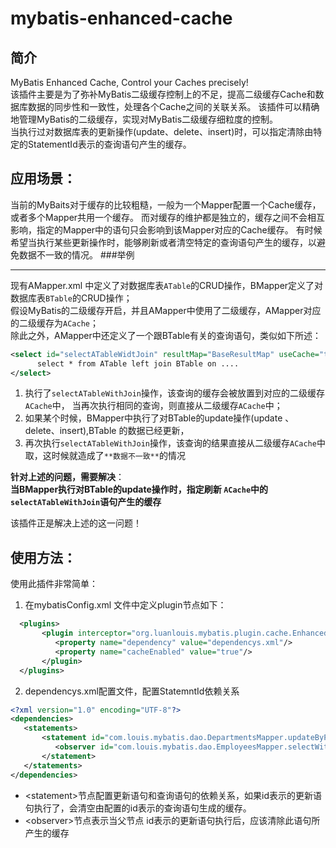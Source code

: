 mybatis-enhanced-cache
======================

简介
----
MyBatis Enhanced Cache, Control your Caches precisely! <br>
该插件主要是为了弥补MyBatis二级缓存控制上的不足，提高二级缓存Cache和数据库数据的同步性和一致性，处理各个Cache之间的关联关系。
该插件可以精确地管理MyBatis的二级缓存，实现对MyBatis二级缓存细粒度的控制。<br>
当执行过对数据库表的更新操作(update、delete、insert)时，可以指定清除由特定的StatementId表示的查询语句产生的缓存。<br>

应用场景：
-----
当前的MyBaits对于缓存的比较粗糙，一般为一个Mapper配置一个Cache缓存，或者多个Mapper共用一个缓存。
而对缓存的维护都是独立的，缓存之间不会相互影响，指定的Mapper中的语句只会影响到该Mapper对应的Cache缓存。
有时候希望当执行某些更新操作时，能够刷新或者清空特定的查询语句产生的缓存，以避免数据不一致的情况。
###举例
***
  现有AMapper.xml 中定义了对数据库表`ATable`的CRUD操作，BMapper定义了对数据库表`BTable`的CRUD操作；<br>
 假设MyBatis的二级缓存开启，并且AMapper中使用了二级缓存，AMapper对应的二级缓存为`ACache`；<br>
 除此之外，AMapper中还定义了一个跟BTable有关的查询语句，类似如下所述：
```xml
<select id="selectATableWidtJoin" resultMap="BaseResultMap" useCache="true">
      select * from ATable left join BTable on ....
</select>
```

1. 执行了`selectATableWithJoin`操作，该查询的缓存会被放置到对应的二级缓存`ACache`中，
当再次执行相同的查询，则直接从二级缓存`ACache`中；
2. 如果某个时候，BMapper中执行了对BTable的update操作(update 、delete、insert),BTable 的数据已经更新，
3. 再次执行`selectATableWithJoin`操作，该查询的结果直接从二级缓存`ACache`中取，这时候就造成了`**数据不一致**`的情况

  **针对上述的问题，需要解决**：<br>
**当BMapper执行对BTable的update操作时，指定刷新 `ACache`中的 `selectATableWithJoin`语句产生的缓存**

该插件正是解决上述的这一问题！


使用方法：
----
使用此插件非常简单：
  1. 在mybatisConfig.xml 文件中定义plugin节点如下：
```xml
  <plugins>
       <plugin interceptor="org.luanlouis.mybatis.plugin.cache.EnhancedCachingExecutor">
          <property name="dependency" value="dependencys.xml"/>
          <property name="cacheEnabled" value="true"/>
       </plugin>
  </plugins>
```  
  2. dependencys.xml配置文件，配置StatemntId依赖关系
```xml
<?xml version="1.0" encoding="UTF-8"?>
<dependencies>
   <statements>
       <statement id="com.louis.mybatis.dao.DepartmentsMapper.updateByPrimaryKey">
          <observer id="com.louis.mybatis.dao.EmployeesMapper.selectWithDepartments" />
       </statement>
   </statements>
</dependencies>
```
* \<statement>节点配置更新语句和查询语句的依赖关系，如果id表示的更新语句执行了，会清空由<observer>配置的id表示的查询语句生成的缓存。
* \<observer>节点表示当父节点<statement> id表示的更新语句执行后，应该清除此语句所产生的缓存
